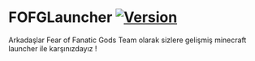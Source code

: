 # FOFGLauncher [![Version](https://img.shields.io/github/release/dedepete/FreeLauncher.svg)](https://github.com/fearoffanaticgodsteam/FOFGLauncher/releases/latest)
Arkadaşlar Fear of Fanatic Gods Team olarak sizlere gelişmiş minecraft launcher ile karşınızdayız !
